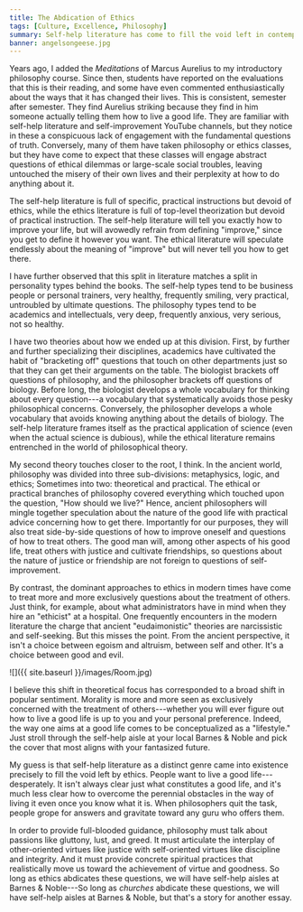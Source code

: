 ```yaml
---
title: The Abdication of Ethics
tags: [Culture, Excellence, Philosophy]
summary: Self-help literature has come to fill the void left in contemporary ethics by the abdication of wisdom.  Ancient ethics concerned itself with providing real guidance toward living a good life.  Modern ethics concerns itself with large-scale social questions or abstract thought-experiments.  The result is that people turn to self-improvement literature for concrete guidance, a genre that studiously avoids broaching the hard questions.
banner: angelsongeese.jpg
---
```



Years ago, I added the *Meditations* of Marcus Aurelius to my introductory philosophy course.  Since then, students have reported on the evaluations that this is their reading, and some have even commented enthusiastically about the ways that it has changed their lives.  This is consistent, semester after semester.  They find Aurelius striking because they find in him someone actually telling them how to live a good life.  They are familiar with self-help literature and self-improvement YouTube channels, but they notice in these a conspicuous lack of engagement with the fundamental questions of truth.  Conversely, many of them have taken philosophy or ethics classes, but they have come to expect that these classes will engage abstract questions of ethical dilemmas or large-scale social troubles, leaving untouched the misery of their own lives and their perplexity at how to do anything about it.

The self-help literature is full of specific, practical instructions but devoid of ethics, while the ethics literature is full of top-level theorization but devoid of practical instruction.  The self-help literature will tell you exactly how to improve your life, but will avowedly refrain from defining "improve," since you get to define it however you want.  The ethical literature will speculate endlessly about the meaning of "improve" but will never tell you how to get there.<!--more-->

I have further observed that this split in literature matches a split in personality types behind the books.  The self-help types tend to be business people or personal trainers, very healthy, frequently smiling, very practical, untroubled by ultimate questions.  The philosophy types tend to be academics and intellectuals, very deep, frequently anxious, very serious, not so healthy.

I have two theories about how we ended up at this division.  First, by further and further specializing their disciplines, academics have cultivated the habit of "bracketing off" questions that touch on other departments just so that they can get their arguments on the table.  The biologist brackets off questions of philosophy, and the philosopher brackets off questions of biology.  Before long, the biologist develops a whole vocabulary for thinking about every question---a vocabulary that systematically avoids those pesky philosophical concerns.  Conversely, the philosopher develops a whole vocabulary that avoids knowing anything about the details of biology.  The self-help literature frames itself as the practical application of science (even when the actual science is dubious), while the ethical literature remains entrenched in the world of philosophical theory.

My second theory touches closer to the root, I think.  In the ancient world, philosophy was divided into three sub-divisions: metaphysics, logic, and ethics;  Sometimes into two: theoretical and practical.  The ethical or practical branches of philosophy covered everything which touched upon the question, "How should we live?"  Hence, ancient philosophers will mingle together speculation about the nature of the good life with practical advice concerning how to get there.  Importantly for our purposes, they will also treat side-by-side questions of how to improve oneself and questions of how to treat others.  The good man will, among other aspects of his good life, treat others with justice and cultivate friendships, so questions about the nature of justice or friendship are not foreign to questions of self-improvement.

By contrast, the dominant approaches to ethics in modern times have come to treat more and more exclusively questions about the treatment of others.  Just think, for example, about what administrators have in mind when they hire an "ethicist" at a hospital.  One frequently encounters in the modern literature the charge that ancient "eudaimonistic" theories are narcissistic and self-seeking.  But this misses the point.  From the ancient perspective, it isn't a choice between egoism and altruism, between self and other.  It's a choice between good and evil.

![]({{ site.baseurl }}/images/Room.jpg)

I believe this shift in theoretical focus has corresponded to a broad shift in popular sentiment.  Morality is more and more seen as exclusively concerned with the treatment of others---whether you will ever figure out how to live a good life is up to you and your personal preference.  Indeed, the way one aims at a good life comes to be conceptualized as a "lifestyle."  Just stroll through the self-help aisle at your local Barnes & Noble and pick the cover that most aligns with your fantasized future.

My guess is that self-help literature as a distinct genre came into existence precisely to fill the void left by ethics.  People want to live a good life---desperately.  It isn't always clear just what constitutes a good life, and it's much less clear how to overcome the perennial obstacles in the way of living it even once you know what it is.  When philosophers quit the task, people grope for answers and gravitate toward any guru who offers them.

In order to provide full-blooded guidance, philosophy must talk about passions like gluttony, lust, and greed.  It must articulate the interplay of other-oriented virtues like justice with self-oriented virtues like discipline and integrity.  And it must provide concrete spiritual practices that realistically move us toward the achievement of virtue and goodness.  So long as ethics abdicates these questions, we will have self-help aisles at Barnes & Noble---So long as *churches* abdicate these questions, we will have self-help aisles at Barnes & Noble, but that's a story for another essay.